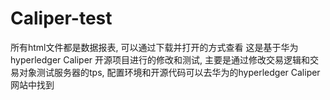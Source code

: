 # Caliper-test
所有html文件都是数据报表, 可以通过下载并打开的方式查看
这是基于华为hyperledger Caliper 开源项目进行的修改和测试, 主要是通过修改交易逻辑和交易对象测试服务器的tps, 配置环境和开源代码可以去华为的hyperledger Caliper 网站中找到
